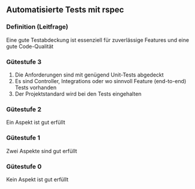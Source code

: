 ## Automatisierte Tests mit rspec

### Definition (Leitfrage)
Eine gute Testabdeckung ist essenziell für zuverlässige Features und eine gute Code-Qualität

### Gütestufe 3
1. Die Anforderungen sind mit genügend Unit-Tests abgedeckt
2. Es sind Controller, Integrations oder wo sinnvoll Feature (end-to-end) Tests vorhanden
3. Der Projektstandard wird bei den Tests eingehalten

### Gütestufe 2
Ein Aspekt ist gut erfüllt

### Gütestufe 1
Zwei Aspekte sind gut erfüllt

### Gütestufe 0
Kein Aspekt ist gut erfüllt
